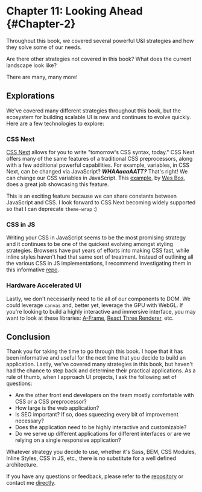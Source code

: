 # Chapter 11: Looking Ahead {#Chapter-2}

Throughout this book, we covered several powerful U&I strategies and how they solve some of our needs. 

Are there other strategies not covered in this book? What does the current landscape look like?

There are many, many more! 



## Explorations

We've covered many different strategies throughout this book, but the ecosystem for building scalable UI is new and continues to evolve quickly. Here are a few technologies to explore:



### CSS Next

[CSS Next](http://cssnext.io/) allows for you to write "tomorrow's CSS syntax, today." CSS Next offers many of the same features  of a traditional CSS preprocessors, along with a few additional powerful capabilities. For example, variables, in CSS Next, can be changed via JavaScript? ***WHAAaaaAATT?*** That's right! We can change our CSS variables in JavaScript. This [example](https://codepen.io/wesbos/pen/adQjoY), by [Wes Bos](https://twitter.com/wesbos), does a great job showcasing this feature.

This is an exciting feature because we can share constants between JavaScript and CSS. I look forward to CSS Next becoming widely supported so that I can deprecate `theme-wrap` :)



### CSS in JS

Writing your CSS in JavaScript seems to be the most promising strategy and it continues to be one of the quickest evolving amongst styling strategies. Browsers have put years of efforts into making CSS fast, while inline styles haven't had that same sort of treatment. Instead of outlining all the various CSS in JS implementations, I recommend investigating them in this informative [repo](https://github.com/MicheleBertoli/css-in-js).



### Hardware Accelerated UI

Lastly, we don't necessarily need to tie all of our components to DOM. We could leverage `canvas` and, better yet, leverage the GPU with WebGL. If you're looking to build a highly interactive and immersive interface, you may want to look at these libraries: [A-Frame](https://aframe.io/), [React Three Renderer](https://github.com/toxicFork/react-three-renderer), etc.




## Conclusion

Thank you for taking the time to go through this book. I hope that it has been informative and useful for the next time that you decide to build an application. Lastly, we've covered many strategies in this book, but haven't had the chance to step back and determine their practical applications. As a rule of thumb, when I approach UI projects, I ask the following set of questions:

- Are the other front end developers on the team mostly comfortable with CSS or a CSS preprocessor?
- How large is the web application?
- Is SEO important? If so, does squeezing every bit of improvement necessary?
- Does the application need to be highly interactive and customizable?
- Do we serve up different applications for different interfaces or are we relying on a single responsive application?

Whatever strategy you decide to use, whether it's Sass, BEM, CSS Modules, Inline Styles, CSS in JS, etc.,  there is no substitute for a well defined architecture.

If you have any questions or feedback, please refer to the [repository](https://github.com/FarhadG/ui-react) or contact me [directly](#Profile).